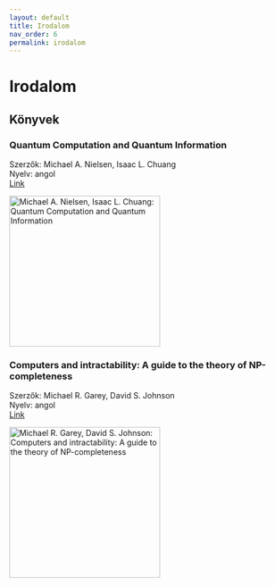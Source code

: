 ```yaml
---
layout: default
title: Irodalom
nav_order: 6
permalink: irodalom
---
```


# Irodalom

## Könyvek

### Quantum Computation and Quantum Information

Szerzők: Michael A. Nielsen, Isaac L. Chuang  
Nyelv: angol  
[Link](https://www.cambridge.org/highereducation/books/quantum-computation-and-quantum-information/01E10196D0A682A6AEFFEA52D53BE9AE)

<img
  alt="Michael A. Nielsen, Isaac L. Chuang: Quantum Computation and Quantum Information"
  src="https://images-na.ssl-images-amazon.com/images/I/71zJlN985cL.jpg"
  width="270px"
  />

### Computers and intractability: A guide to the theory of NP-completeness

Szerzők: Michael R. Garey, David S. Johnson  
Nyelv: angol  
[Link](https://www.amazon.com/Computers-intractability-NP-completeness-mathematical-sciences-dp-0716710447/dp/0716710447/)

<img
  alt="Michael R. Garey, David S. Johnson: Computers and intractability: A guide to the theory of NP-completeness"
  src="https://images-na.ssl-images-amazon.com/images/I/41ifUsuht4L._SX331_BO1,204,203,200_.jpg"
  width="270px"
  />
